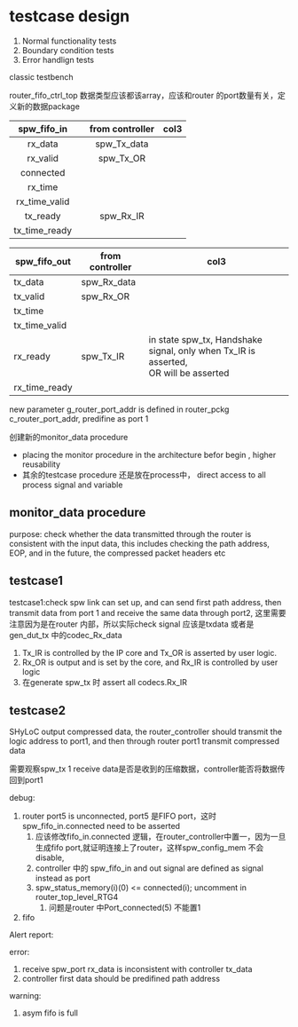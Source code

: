 # testcase design

1. Normal functionality tests
2. Boundary condition tests
3. Error handlign tests

classic testbench

router_fifo_ctrl_top 数据类型应该都该array，应该和router 的port数量有关，定义新的数据package


|  spw_fifo_in  |  | from controller | col3 |
| :-----------: | :-: | :-------------: | :--: |
|    rx_data    |  |   spw_Tx_data   |      |
|   rx_valid   |  |    spw_Tx_OR    |      |
|   connected   |  |                |      |
|    rx_time    |  |                |      |
| rx_time_valid |  |                |      |
|   tx_ready   |  |    spw_Rx_IR    |      |
| tx_time_ready |  |                |      |


| spw_fifo_out  | from controller | col3                                                                                     |
| ------------- | --------------- | ---------------------------------------------------------------------------------------- |
| tx_data       | spw_Rx_data     |                                                                                          |
| tx_valid      | spw_Rx_OR       |                                                                                          |
| tx_time       |                 |                                                                                          |
| tx_time_valid |                 |                                                                                          |
| rx_ready      | spw_Tx_IR       | in state spw_tx, Handshake signal, only when Tx_IR is asserted,<br />OR will be asserted |
| rx_time_ready |                 |                                                                                          |

new parameter g_router_port_addr is defined in router_pckg c_router_port_addr, predifine as port 1

创建新的monitor_data procedure

* placing the monitor procedure in the architecture befor begin , higher reusability
* 其余的testcase procedure 还是放在process中， direct access to all process signal and variable

## monitor_data procedure

purpose: check whether the data transmitted through the router is consistent with the input data, this includes checking the path address, EOP, and in the future, the compressed packet headers etc





## testcase1

testcase1:check spw link can set up, and can send first path address, then transmit data from port 1 and receive the same data through port2, 这里需要注意因为是在router 内部，所以实际check signal 应该是txdata 或者是 gen_dut_tx 中的codec_Rx_data

1. Tx\_IR is controlled by the IP core and Tx\_OR is asserted by user logic.
2. Rx_OR is output and is set by the core, and Rx_IR is controlled by user logic
3. 在generate spw_tx 时 assert all codecs.Rx_IR

## testcase2

SHyLoC output compressed data, the router_controller should transmit the logic address to port1, and then through router port1 transmit compressed data

需要观察spw_tx 1 receive data是否是收到的压缩数据，controller能否将数据传回到port1

debug:

1. router port5 is unconnected, port5 是FIFO port，这时spw_fifo_in.connected need to be asserted
   1. 应该修改fifo_in.connected 逻辑，在router_controller中置一，因为一旦生成fifo port,就证明连接上了router，这样spw_config_mem 不会disable,
   2. controller 中的 spw_fifo_in and out signal are defined as signal instead as port
   3. spw_status_memory(i)(0) <= connected(i); uncomment in router_top_level_RTG4
      1. 问题是router 中Port_connected(5) 不能置1
2. fifo

Alert report:

error:

1. receive spw_port rx_data is inconsistent with controller tx_data
2. controller first data should be predifined path address

warning:

1. asym fifo is full
